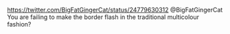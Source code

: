 https://twitter.com/BigFatGingerCat/status/24779630312 @BigFatGingerCat You are failing to make the border flash in the traditional multicolour fashion?